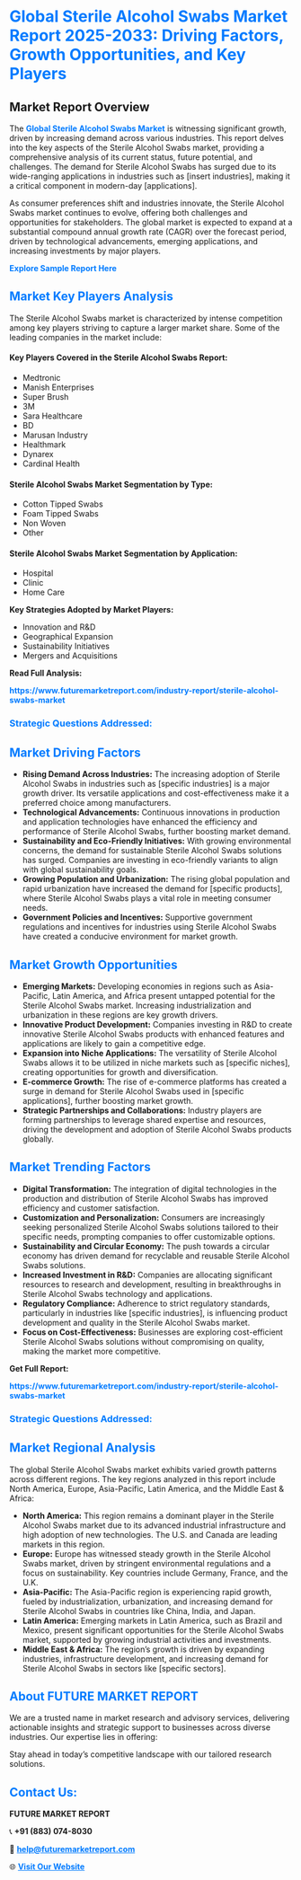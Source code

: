 <h1 style="color: #007BFF;">Global Sterile Alcohol Swabs Market Report 2025-2033: Driving Factors, Growth Opportunities, and Key Players</h1>

<section id="overview">
<h2>Market Report Overview</h2>
<p>The <a href="https://www.futuremarketreport.com/industry-report/sterile-alcohol-swabs-market" style="color: #007BFF; text-decoration: none;"><strong>Global Sterile Alcohol Swabs Market</strong></a> is witnessing significant growth, driven by increasing demand across various industries. This report delves into the key aspects of the Sterile Alcohol Swabs market, providing a comprehensive analysis of its current status, future potential, and challenges. The demand for Sterile Alcohol Swabs has surged due to its wide-ranging applications in industries such as [insert industries], making it a critical component in modern-day [applications].</p>
<p>As consumer preferences shift and industries innovate, the Sterile Alcohol Swabs market continues to evolve, offering both challenges and opportunities for stakeholders. The global market is expected to expand at a substantial compound annual growth rate (CAGR) over the forecast period, driven by technological advancements, emerging applications, and increasing investments by major players.</p>
</section>

<section id="overview">
<p><a href="https://www.futuremarketreport.com/request-sample/reportId=77443" style="color: #007BFF; text-decoration: none;"><strong>Explore Sample Report Here</strong></a></p>
</section>

<section id="key-players">
<h2 style="color: #007BFF;">Market Key Players Analysis</h2>
<p>The Sterile Alcohol Swabs market is characterized by intense competition among key players striving to capture a larger market share. Some of the leading companies in the market include:</p>
<h4>Key Players Covered in the Sterile Alcohol Swabs Report:</h4>
<ul><li>Medtronic</li><li>Manish Enterprises</li><li>Super Brush</li><li>3M</li><li>Sara Healthcare</li><li>BD</li><li>Marusan Industry</li><li>Healthmark</li><li>Dynarex</li><li>Cardinal Health</li></ul>
<h4>Sterile Alcohol Swabs Market Segmentation by Type:</h4>
<ul><li>Cotton Tipped Swabs</li><li>Foam Tipped Swabs</li><li>Non Woven</li><li>Other</li></ul>

<h4>Sterile Alcohol Swabs Market Segmentation by Application:</h4>
<ul><li>Hospital</li><li>Clinic</li><li>Home Care</li></ul>
<p><strong>Key Strategies Adopted by Market Players:</strong></p>
<ul>
<li>Innovation and R&D</li>
<li>Geographical Expansion</li>
<li>Sustainability Initiatives</li>
<li>Mergers and Acquisitions</li>
</ul>
</section>

<section>
<p><strong>Read Full Analysis: </strong></p><a href="https://www.futuremarketreport.com/industry-report/sterile-alcohol-swabs-market" style="color: #007BFF; text-decoration: none;"><strong>https://www.futuremarketreport.com/industry-report/sterile-alcohol-swabs-market</strong></a>
<h3 style="color: #007BFF;">Strategic Questions Addressed:</h3>
</section>

<section id="driving-factors">
<h2 style="color: #007BFF;">Market Driving Factors</h2>
<ul>
<li><strong>Rising Demand Across Industries:</strong> The increasing adoption of Sterile Alcohol Swabs in industries such as [specific industries] is a major growth driver. Its versatile applications and cost-effectiveness make it a preferred choice among manufacturers.</li>
<li><strong>Technological Advancements:</strong> Continuous innovations in production and application technologies have enhanced the efficiency and performance of Sterile Alcohol Swabs, further boosting market demand.</li>
<li><strong>Sustainability and Eco-Friendly Initiatives:</strong> With growing environmental concerns, the demand for sustainable Sterile Alcohol Swabs solutions has surged. Companies are investing in eco-friendly variants to align with global sustainability goals.</li>
<li><strong>Growing Population and Urbanization:</strong> The rising global population and rapid urbanization have increased the demand for [specific products], where Sterile Alcohol Swabs plays a vital role in meeting consumer needs.</li>
<li><strong>Government Policies and Incentives:</strong> Supportive government regulations and incentives for industries using Sterile Alcohol Swabs have created a conducive environment for market growth.</li>
</ul>
</section>

<section id="growth-opportunities">
<h2 style="color: #007BFF;">Market Growth Opportunities</h2>
<ul>
<li><strong>Emerging Markets:</strong> Developing economies in regions such as Asia-Pacific, Latin America, and Africa present untapped potential for the Sterile Alcohol Swabs market. Increasing industrialization and urbanization in these regions are key growth drivers.</li>
<li><strong>Innovative Product Development:</strong> Companies investing in R&D to create innovative Sterile Alcohol Swabs products with enhanced features and applications are likely to gain a competitive edge.</li>
<li><strong>Expansion into Niche Applications:</strong> The versatility of Sterile Alcohol Swabs allows it to be utilized in niche markets such as [specific niches], creating opportunities for growth and diversification.</li>
<li><strong>E-commerce Growth:</strong> The rise of e-commerce platforms has created a surge in demand for Sterile Alcohol Swabs used in [specific applications], further boosting market growth.</li>
<li><strong>Strategic Partnerships and Collaborations:</strong> Industry players are forming partnerships to leverage shared expertise and resources, driving the development and adoption of Sterile Alcohol Swabs products globally.</li>
</ul>
</section>

<section id="trending-factors">
<h2 style="color: #007BFF;">Market Trending Factors</h2>
<ul>
<li><strong>Digital Transformation:</strong> The integration of digital technologies in the production and distribution of Sterile Alcohol Swabs has improved efficiency and customer satisfaction.</li>
<li><strong>Customization and Personalization:</strong> Consumers are increasingly seeking personalized Sterile Alcohol Swabs solutions tailored to their specific needs, prompting companies to offer customizable options.</li>
<li><strong>Sustainability and Circular Economy:</strong> The push towards a circular economy has driven demand for recyclable and reusable Sterile Alcohol Swabs solutions.</li>
<li><strong>Increased Investment in R&D:</strong> Companies are allocating significant resources to research and development, resulting in breakthroughs in Sterile Alcohol Swabs technology and applications.</li>
<li><strong>Regulatory Compliance:</strong> Adherence to strict regulatory standards, particularly in industries like [specific industries], is influencing product development and quality in the Sterile Alcohol Swabs market.</li>
<li><strong>Focus on Cost-Effectiveness:</strong> Businesses are exploring cost-efficient Sterile Alcohol Swabs solutions without compromising on quality, making the market more competitive.</li>
</ul>
</section>

<section>
<p><strong>Get Full Report: </strong></p><a href="https://www.futuremarketreport.com/industry-report/sterile-alcohol-swabs-market" style="color: #007BFF; text-decoration: none;"><strong>https://www.futuremarketreport.com/industry-report/sterile-alcohol-swabs-market</strong></a>
<h3 style="color: #007BFF;">Strategic Questions Addressed:</h3>
</section>


<section id="regional-analysis">
<h2 style="color: #007BFF;">Market Regional Analysis</h2>
<p>The global Sterile Alcohol Swabs market exhibits varied growth patterns across different regions. The key regions analyzed in this report include North America, Europe, Asia-Pacific, Latin America, and the Middle East & Africa:</p>
<ul>
<li><strong>North America:</strong> This region remains a dominant player in the Sterile Alcohol Swabs market due to its advanced industrial infrastructure and high adoption of new technologies. The U.S. and Canada are leading markets in this region.</li>
<li><strong>Europe:</strong> Europe has witnessed steady growth in the Sterile Alcohol Swabs market, driven by stringent environmental regulations and a focus on sustainability. Key countries include Germany, France, and the U.K.</li>
<li><strong>Asia-Pacific:</strong> The Asia-Pacific region is experiencing rapid growth, fueled by industrialization, urbanization, and increasing demand for Sterile Alcohol Swabs in countries like China, India, and Japan.</li>
<li><strong>Latin America:</strong> Emerging markets in Latin America, such as Brazil and Mexico, present significant opportunities for the Sterile Alcohol Swabs market, supported by growing industrial activities and investments.</li>
<li><strong>Middle East & Africa:</strong> The region’s growth is driven by expanding industries, infrastructure development, and increasing demand for Sterile Alcohol Swabs in sectors like [specific sectors].</li>
</ul>
</section>

<footer>
<h2 style="color: #007BFF;">About FUTURE MARKET REPORT</h2>
<p>We are a trusted name in market research and advisory services, delivering actionable insights and strategic support to businesses across diverse industries. Our expertise lies in offering:</p>

<p>Stay ahead in today’s competitive landscape with our tailored research solutions.</p>

<h2 style="color: #007BFF;">Contact Us:</h2>
<p><strong>FUTURE MARKET REPORT</strong></p>
<p>📞 <strong>+91 (883) 074-8030</strong></p>
<p>📧 <strong><a href="mailto:help@futuremarketreport.com" style="color: #007BFF;">help@futuremarketreport.com</a></strong></p>
<p>🌐 <strong><a href="https://www.futuremarketreport.com/" style="color: #007BFF;">Visit Our Website</a></strong></p>
</footer>
